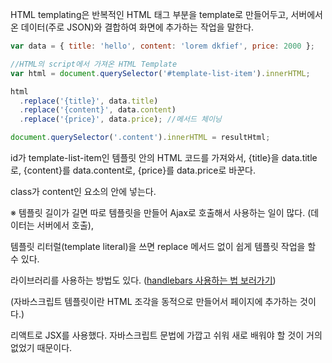 HTML templating은 반복적인 HTML 태그 부분을 template로 만들어두고, 서버에서 온 데이터(주로 JSON)와 결합하여 화면에 추가하는 작업을 말한다.

```jsx
var data = { title: 'hello', content: 'lorem dkfief', price: 2000 };

//HTML의 script에서 가져온 HTML Template
var html = document.querySelector('#template-list-item').innerHTML;

html
  .replace('{title}', data.title)
  .replace('{content}', data.content)
  .replace('{price}', data.price); //메서드 체이닝

document.querySelector('.content').innerHTML = resultHtml;
```

id가 template-list-item인 템플릿 안의 HTML 코드를 가져와서, {title}을 data.title로, {content}를 data.content로, {price}를 data.price로 바꾼다.

class가 content인 요소의 안에 넣는다.

※ 템플릿 길이가 길면 따로 템플릿을 만들어 Ajax로 호출해서 사용하는 일이 많다. (데이터는 서버에서 호출),

템플릿 리터럴(template literal)을 쓰면 replace 메서드 없이 쉽게 템플릿 작업을 할 수 있다.

라이브러리를 사용하는 방법도 있다. ([handlebars 사용하는 법 보러가기](https://enai.tistory.com/16))

(자바스크립트 템플릿이란 HTML 조각을 동적으로 만들어서 페이지에 추가하는 것이다.)

리액트로 JSX를 사용했다. 자바스크립트 문법에 가깝고 쉬워 새로 배워야 할 것이 거의 없었기 때문이다.
